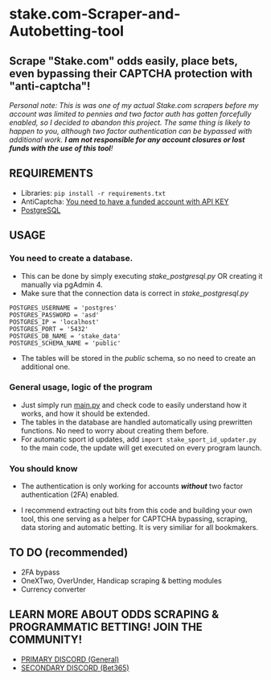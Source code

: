 # stake.com-Scraper-and-Autobetting-tool

## Scrape "Stake.com" odds easily, place bets, even bypassing their CAPTCHA protection with "anti-captcha"!

*Personal note: This is was one of my actual Stake.com scrapers before my account was limited to pennies and two factor auth has gotten forcefully enabled, so I decided to abandon this project. The same thing is likely to happen to you, although two factor authentication can be bypassed with additional work. **I am not responsible for any account closures or lost funds with the use of this tool**!*

## REQUIREMENTS

- Libraries: `pip install -r requirements.txt`
- AntiCaptcha: [You need to have a funded account with API KEY](https://anti-captcha.com/)
- [PostgreSQL](https://www.postgresql.org/download/)

## USAGE
### You need to create a database.
  - This can be done by simply executing *stake_postgresql.py* OR creating it manually via pgAdmin 4.
  - Make sure that the connection data is correct in *stake_postgresql.py*
  ```
  POSTGRES_USERNAME = 'postgres'
  POSTGRES_PASSWORD = 'asd'
  POSTGRES_IP = 'localhost'
  POSTGRES_PORT = '5432'
  POSTGRES_DB_NAME = 'stake_data'
  POSTGRES_SCHEMA_NAME = 'public'
  ```
  - The tables will be stored in the *public* schema, so no need to create an additional one.

### General usage, logic of the program
  - Just simply run [main.py](https://github.com/matthews-g/stake.com-Scraper-and-Autobetting-tool/blob/main/main.py) and check code to easily understand how it works, and how it should be extended.
  - The tables in the database are handled automatically using prewritten functions. No need to worry about creating them before.
  - For automatic sport id updates, add `import stake_sport_id_updater.py` to the main code, the update will get executed on every program launch.

### You should know
  - The authentication is only working for accounts **_without_** two factor authentication (2FA) enabled.

  - I recommend extracting out bits from this code and building your own tool, this one serving as a helper for CAPTCHA bypassing, scraping, data storing and automatic betting. It is very similiar for all bookmakers. 

## TO DO (recommended)
- 2FA bypass
- OneXTwo, OverUnder, Handicap scraping & betting modules
- Currency converter

## LEARN MORE ABOUT ODDS SCRAPING & PROGRAMMATIC BETTING! JOIN THE COMMUNITY!
- [PRIMARY DISCORD (General)](https://discord.gg/NsSRzJk)
- [SECONDARY DISCORD (Bet365)](https://discord.gg/MjFr2HvUtK)


